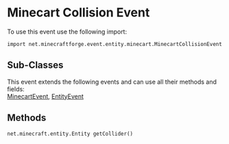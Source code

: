 # Minecart Collision Event

To use this event use the following import:
```groovy:no-line-numbers
import net.minecraftforge.event.entity.minecart.MinecartCollisionEvent
```

## Sub-Classes
This event extends the following events and can use all their methods and fields: <br>
[MinecartEvent](./minecart_event.md), [EntityEvent](entity_event/index.md)

## Methods
```groovy:no-line-numbers
net.minecraft.entity.Entity getCollider()
```
